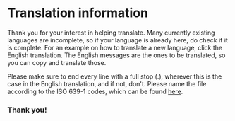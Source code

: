 # Translation information

Thank you for your interest in helping translate. Many currently existing languages are incomplete, so if your language is already here, do check if it is complete.
For an example on how to translate a new language, click the English translation. The English messages are the ones to be translated, so you can copy and translate those.

Please make sure to end every line with a full stop (.), wherever this is the case in the English translation, and if not, don't. 
Please name the file according to the ISO 639-1 codes, which can be found [here](https://en.wikipedia.org/wiki/List_of_ISO_639-1_codes).

### Thank you!
